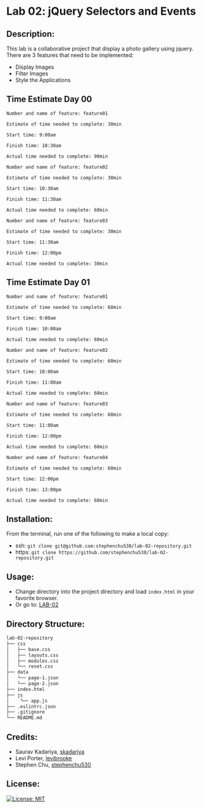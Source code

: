 # Lab 02: jQuery Selectors and Events

## Description:
This lab is a collaborative project that display a photo gallery using jquery. There are 3 features that need to be implemented:
* Display Images
* Filter Images
* Style the Applications

## Time Estimate Day 00
```
Number and name of feature: feature01

Estimate of time needed to complete: 30min

Start time: 9:00am

Finish time: 10:30am

Actual time needed to complete: 90min
```


```
Number and name of feature: feature02

Estimate of time needed to complete: 30min

Start time: 10:30am

Finish time: 11:30am

Actual time needed to complete: 60min
```

```
Number and name of feature: feature03

Estimate of time needed to complete: 30min

Start time: 11:30am

Finish time: 12:00pm

Actual time needed to complete: 30min
```

## Time Estimate Day 01
```
Number and name of feature: feature01

Estimate of time needed to complete: 60min

Start time: 9:00am

Finish time: 10:00am

Actual time needed to complete: 60min
```
```
Number and name of feature: feature02

Estimate of time needed to complete: 60min

Start time: 10:00am

Finish time: 11:00am

Actual time needed to complete: 60min
```
```
Number and name of feature: feature03

Estimate of time needed to complete: 60min

Start time: 11:00am

Finish time: 12:00pm

Actual time needed to complete: 60min
```
```
Number and name of feature: feature04

Estimate of time needed to complete: 60min

Start time: 12:00pm

Finish time: 13:00pm

Actual time needed to complete: 60min
```

## Installation:
From the terminal, run one of the following to make a local copy:
* ssh: `git clone git@github.com:stephenchu530/lab-02-repository.git`
* https: `git clone https://github.com/stephenchu530/lab-02-repository.git`

## Usage:
* Change directory into the project directory and load `index.html` in your favorite browser.
* Or go to: [LAB-02](https://stephenchu530.github.io/lab-02-repository/)

## Directory Structure:
```sh
lab-02-repository
├── css
│   ├── base.css
│   ├── layouts.css
│   ├── modules.css
│   └── reset.css
├── data
│   └── page-1.json
│   └── page-2.json
├── index.html
├── js
│    └── app.js
├── .eslintrc.json
├── .gitignore
└── README.md
```

## Credits:
* Saurav Kadariya, [skadariya](https://github.com/skadariya)
* Levi Porter, [levibrooke](https://github.com/levibrooke)
* Stephen Chu, [stephenchu530](https://github.com/stephenchu530)

## License:
[![License: MIT](https://img.shields.io/badge/License-MIT-yellow.svg)](https://github.com/stephenchu530/lab-02-repository/blob/master/LICENSE)
